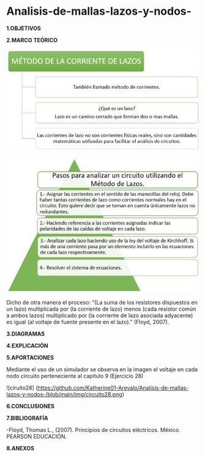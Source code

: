 # Analisis-de-mallas-lazos-y-nodos-

**1.OBJETIVOS**

**2.MARCO TEÓRICO**

![Teoria_Lazo](https://github.com/Katherine01-Arevalo/Analisis-de-mallas-lazos-y-nodos-/blob/main/img/Teoria_Lazo.jpg)

![Pasos_Lazo](https://github.com/Katherine01-Arevalo/Analisis-de-mallas-lazos-y-nodos-/blob/main/img/Pasos_Lazo.jpg)

 Dicho de otra manera el proceso:
“(La suma de los resistores dispuestos en un lazo) multiplicada por (la corriente de lazo) menos (cada resistor común a ambos lazos) multiplicado por (la corriente de lazo asociada adyacente) es igual (al voltaje de fuente presente en el lazo).” (Floyd, 2007). 

**3.DIAGRAMAS**

**4.EXPLICACIÓN**

**5.APORTACIONES**

  Mediante el uso de un simulador se observa en la imagen   el  voltaje en cada nodo  circuito perteneciente  al capitulo 9 (Ejercicio 28)
  
  ![ciruito28] (https://github.com/Katherine01-Arevalo/Analisis-de-mallas-lazos-y-nodos-/blob/main/img/circuito28.png)  
 

**6.CONCLUSIONES**

**7.BIBLIOGRAFÍA**

-Floyd, Thomas L., (2007). Principios de circuitos eléctricos. México. PEARSON EDUCACIÓN.

**8.ANEXOS**
